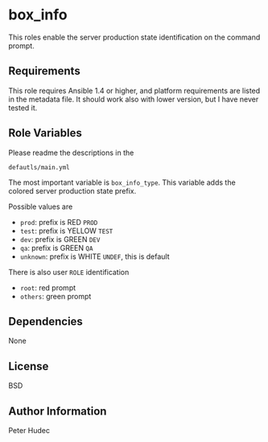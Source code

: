 # box_info

This roles enable the server production state identification on the command prompt.

## Requirements

This role requires Ansible 1.4 or higher, and platform requirements are listed
in the metadata file. It should work also with lower version, but I have never tested it.

## Role Variables

Please readme the descriptions in the

    defautls/main.yml

The most important variable is `box_info_type`. This variable adds the colored server production state prefix.

Possible values are

- `prod`: prefix is RED `PROD`
- `test`: prefix is YELLOW `TEST`
- `dev`: prefix is GREEN `DEV`
- `qa`: prefix is GREEN `QA`
- `unknown`: prefix is WHITE `UNDEF`, this is default

There is also user `ROLE` identification

- `root`: red prompt
- `others`: green prompt

## Dependencies

None 

## License

BSD

## Author Information

Peter Hudec
